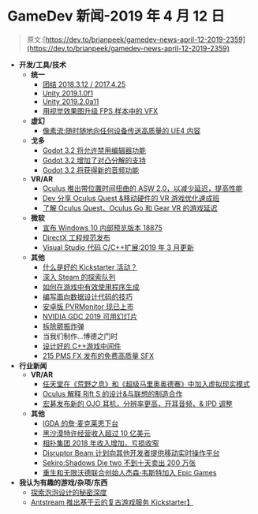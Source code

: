 # GameDev 新闻-2019 年 4 月 12 日

> 原文:[https://dev.to/brianpeek/gamedev-news-april-12-2019-2359](https://dev.to/brianpeek/gamedev-news-april-12-2019-2359)

*   **开发/工具/技术**
    *   **统一**
        *   [团结 2018.3.12 / 2017.4.25](https://unity3d.com/get-unity/download/archive)
        *   [Unity 2019.1.0f1](https://unity3d.com/unity/beta/2019.1)
        *   [Unity 2019.2.0a11](https://unity3d.com/alpha/2019.2)
        *   [用视觉效果图升级 FPS 样本中的 VFX](https://blogs.unity3d.com/2019/04/10/upgrading-vfx-in-the-fps-sample-with-visual-effect-graph/)
    *   **虚幻**
        *   [像素流:随时随地向任何设备传送高质量的 UE4 内容](https://www.unrealengine.com/en-US/blog/pixel-streaming-delivering-high-quality-ue4-content-to-any-device-anywhere)
    *   **戈多**
        *   [Godot 3.2 将允许禁用编辑器功能](https://godotengine.org/article/godot-32-will-allow-disabling-editor-features)
        *   [Godot 3.2 增加了对凸分解的支持](https://godotengine.org/article/godot-3-2-adds-support-convex-decomposition)
        *   [Godot 3.2 将获得新的音频功能](https://godotengine.org/article/godot-32-will-get-new-audio-features)
    *   **VR/AR**
        *   [Oculus 推出带位置时间扭曲的 ASW 2.0，以减少延迟，提高性能](https://www.roadtovr.com/oculus-launches-asw-2-0-asynchronous-spacewarp/)
        *   [Dev 分享 Oculus Quest &移动硬件的 VR 游戏优化速成班](https://www.roadtovr.com/vr-game-optimization-for-oculus-quest-mobile-hardware/)
        *   [了解 Oculus Quest、Oculus Go 和 Gear VR 的游戏延迟](https://developer.oculus.com/blog/understanding-gameplay-latency-for-oculus-quest-oculus-go-and-gear-vr/)
    *   **微软**
        *   [宣布 Windows 10 内部预览版本 18875](https://blogs.windows.com/windowsexperience/2019/04/10/announcing-windows-10-insider-preview-build-18875/)
        *   [DirectX 工程规范发布](https://devblogs.microsoft.com/directx/directx-engineering-specs-published/)
        *   [Visual Studio 代码 C/C++扩展:2019 年 3 月更新](https://devblogs.microsoft.com/cppblog/visual-studio-code-c-c-extension-march-2019-update/)
    *   **其他**
        *   [什么是好的 Kickstarter 活动？](https://www.gamesindustry.biz/articles/2019-04-08-what-makes-a-good-kickstarter-campaign)
        *   [深入 Steam 的探索队列](http://www.gamasutra.com/blogs/ErikJohnson/20190404/340061/A_Deep_Dive_Into_Steams_Discovery_Queue.php)
        *   [如何在游戏中有效使用程序生成](http://www.gamasutra.com/view/news/340190/How_to_effectively_use_procedural_generation_in_games.php)
        *   [编写面向数据设计代码的技巧](http://www.gamasutra.com/blogs/MarcCosta/20190409/340374/Tips_on_writing_code_for_DataOriented_Design.php)
        *   [安卓版 PVRMonitor 现已上市](https://www.gamedev.net/news/pvrmonitor-for-android-now-available-r834/)
        *   [NVIDIA GDC 2019 可用幻灯片](https://www.gamedev.net/news/nvidia-gdc-2019-slides-available-r826/)
        *   [拆除颤振炸弹](http://www.gamasutra.com/blogs/HadarSilverman/20190410/340477/Defusing_Flutter_Bombs.php)
        *   当我们制作…博德之门时
        *   [设计好的 C++游戏中间件](https://www.gamedev.net/articles/programming/general-and-gameplay-programming/designing-good-c-game-middleware-r5090/)
        *   [215 PMS FX 发布的免费高质量 SFX](https://www.gamedev.net/news/215-free-high-quality-sfx-released-by-pmsfx-r837/)
*   **行业新闻**
    *   **VR/AR**
        *   [任天堂在《荒野之息》和《超级马里奥奥德赛》中加入虚拟现实模式](http://www.gamasutra.com/view/news/340251/Nintendo_adding_VR_modes_to_Breath_of_the_Wild_and_Super_Mario_Odyssey.php)
        *   [Oculus 解释 Rift S 的设计&与联想的制造合作](https://www.roadtovr.com/oculus-explains-rift-s-design-partnership-lenovo/)
        *   [宏碁发布新的 OJO 耳机，分辨率更高，开耳音频，& IPD 调整](https://www.roadtovr.com/acer-conceptd-ojo-headset-announcement/)
    *   **其他**
        *   [IGDA 的詹·麦克莱恩下台](https://www.gamesindustry.biz/articles/2019-04-08-igdas-jen-maclean-stepping-down)
        *   [黑沙漠特许经营收入超过 10 亿美元](https://www.gamesindustry.biz/articles/2019-04-09-black-desert-franchise-tops-USD1-billion-in-revenues)
        *   [相扑集团 2018 年收入增加，亏损收窄](https://www.gamesindustry.biz/articles/2019-04-09-sumo-group-raised-revenue-narrowed-losses-in-2018)
        *   [Disruptor Beam 计划向其他开发者提供移动实时操作平台](http://www.gamasutra.com/view/news/340555/Disruptor_Beam_plans_to_offer_a_mobile_live_ops_platform_to_other_devs.php)
        *   [Sekiro:Shadows Die two 不到十天卖出 200 万张](https://www.gamesindustry.biz/articles/2019-04-11-sekiro-shadows-die-twice-sells-two-million-in-less-than-ten-days)
        *   [重生和无限沃德联合创始人杰森·韦斯特加入 Epic Games](http://www.gamasutra.com/view/news/340731/Report_Respawn_and_Infinity_Ward_cofounder_Jason_West_has_joined_Epic_Games.php)
*   **我认为有趣的游戏/杂项/东西**
    *   [探索泡泡设计的秘密深度](http://www.gamasutra.com/view/news/340040/Exploring_the_secret_depths_of_Bubble_Bobbles_design.php)
    *   [Antstream 推出基于云的复古游戏服务 Kickstarter】](https://www.vintageisthenewold.com/antstream-launches-kickstarter-for-cloud-based-retro-gaming-service/)